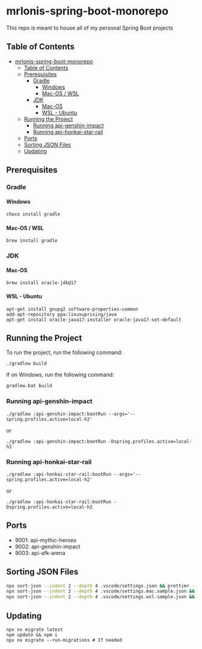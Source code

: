 # mrlonis-spring-boot-monorepo

This repo is meant to house all of my personal Spring Boot projects

## Table of Contents

- [mrlonis-spring-boot-monorepo](#mrlonis-spring-boot-monorepo)
  - [Table of Contents](#table-of-contents)
  - [Prerequisites](#prerequisites)
    - [Gradle](#gradle)
      - [Windows](#windows)
      - [Mac-OS / WSL](#mac-os--wsl)
    - [JDK](#jdk)
      - [Mac-OS](#mac-os)
      - [WSL - Ubuntu](#wsl---ubuntu)
  - [Running the Project](#running-the-project)
    - [Running api-genshin-impact](#running-api-genshin-impact)
    - [Running api-honkai-star-rail](#running-api-honkai-star-rail)
  - [Ports](#ports)
  - [Sorting JSON Files](#sorting-json-files)
  - [Updating](#updating)

## Prerequisites

### Gradle

#### Windows

```cmd
choco install gradle
```

#### Mac-OS / WSL

```shell
brew install gradle
```

### JDK

#### Mac-OS

```shell
brew install oracle-jdk@17
```

#### WSL - Ubuntu

```shell
apt-get install gnupg2 software-properties-common
add-apt-repository ppa:linuxuprising/java
apt-get install oracle-java17-installer oracle-java17-set-default
```

## Running the Project

To run the project, run the following command:

```shell
./gradlew build
```

If on Windows, run the following command:

```cmd
gradlew.bat build
```

### Running api-genshin-impact

```shell
./gradlew :api-genshin-impact:bootRun --args='--spring.profiles.active=local-h2'
```

or

```shell
./gradlew :api-genshin-impact:bootRun -Dspring.profiles.active=local-h2
```

### Running api-honkai-star-rail

```shell
./gradlew :api-honkai-star-rail:bootRun --args='--spring.profiles.active=local-h2'
```

or

```shell
./gradlew :api-honkai-star-rail:bootRun -Dspring.profiles.active=local-h2
```

## Ports

- 9001: api-mythic-heroes
- 9002: api-genshin-impact
- 9003: api-afk-arena

## Sorting JSON Files

```bash
npx sort-json --indent 2 --depth 4 .vscode/settings.json && prettier --config .prettierrc --write .vscode/settings.json
npx sort-json --indent 2 --depth 4 .vscode/settings.mac.sample.json && prettier --config .prettierrc --write .vscode/settings.mac.sample.json
npx sort-json --indent 2 --depth 4 .vscode/settings.wsl.sample.json && prettier --config .prettierrc --write .vscode/settings.wsl.sample.json
```

## Updating

```shell
npx nx migrate latest
npm update && npm i
npx nx migrate --run-migrations # If needed
```
